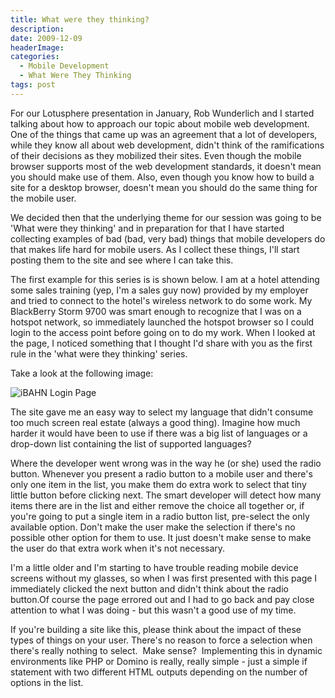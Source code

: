 ```yaml
---
title: What were they thinking?
description: 
date: 2009-12-09
headerImage: 
categories: 
  - Mobile Development
  - What Were They Thinking
tags: post
---
```


For our Lotusphere presentation in January, Rob Wunderlich and I started talking about how to approach our topic about mobile web development. One of the things that came up was an agreement that a lot of developers, while they know all about web development, didn't think of the ramifications of their decisions as they mobilized their sites. Even though the mobile browser supports most of the web development standards, it doesn't mean you should make use of them. Also, even though you know how to build a site for a desktop browser, doesn't mean you should do the same thing for the mobile user.

We decided then that the underlying theme for our session was going to be 'What were they thinking' and in preparation for that I have started collecting examples of bad (bad, very bad) things that mobile developers do that makes life hard for mobile users. As I collect these things, I'll start posting them to the site and see where I can take this.

The first example for this series is is shown below. I am at a hotel attending some sales training (yep, I'm a sales guy now) provided by my employer and tried to connect to the hotel's wireless network to do some work. My BlackBerry Storm 9700 was smart enough to recognize that I was on a hotspot network, so immediately launched the hotspot browser so I could login to the access point before going on to do my work. When I looked at the page, I noticed something that I thought I'd share with you as the first rule in the 'what were they thinking' series.

Take a look at the following image:

![iBAHN Login Page](/images/2009/screenshot-dec0809-123242p.jpg)

The site gave me an easy way to select my language that didn't consume too much screen real estate (always a good thing). Imagine how much harder it would have been to use if there was a big list of languages or a drop-down list containing the list of supported languages?

Where the developer went wrong was in the way he (or she) used the radio button. Whenever you present a radio button to a mobile user and there's only one item in the list, you make them do extra work to select that tiny little button before clicking next. The smart developer will detect how many items there are in the list and either remove the choice all together or, if you're going to put a single item in a radio button list, pre-select the only available option. Don't make the user make the selection if there's no possible other option for them to use. It just doesn't make sense to make the user do that extra work when it's not necessary. 

I'm a little older and I'm starting to have trouble reading mobile device screens without my glasses, so when I was first presented with this page I immediately clicked the next button and didn't think about the radio button.Of course the page errored out and I had to go back and pay close attention to what I was doing - but this wasn't a good use of my time.

If you're building a site like this, please think about the impact of these types of things on your user. There's no reason to force a selection when there's really nothing to select.  Make sense?  Implementing this in dynamic environments like PHP or Domino is really, really simple - just a simple if statement with two different HTML outputs depending on the number of options in the list.